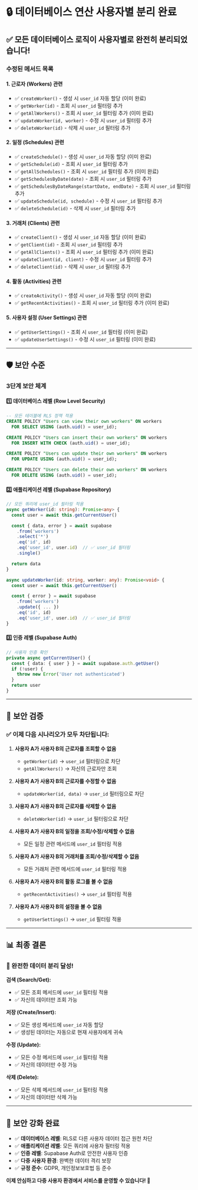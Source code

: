 # 🔒 데이터베이스 연산 사용자별 분리 완료

## ✅ **모든 데이터베이스 로직이 사용자별로 완전히 분리되었습니다!**

### **수정된 메서드 목록**

#### **1. 근로자 (Workers) 관련**

- ✅ `createWorker()` - 생성 시 `user_id` 자동 할당 (이미 완료)
- ✅ `getWorker(id)` - 조회 시 `user_id` 필터링 추가
- ✅ `getAllWorkers()` - 조회 시 `user_id` 필터링 추가 (이미 완료)
- ✅ `updateWorker(id, worker)` - 수정 시 `user_id` 필터링 추가
- ✅ `deleteWorker(id)` - 삭제 시 `user_id` 필터링 추가

#### **2. 일정 (Schedules) 관련**

- ✅ `createSchedule()` - 생성 시 `user_id` 자동 할당 (이미 완료)
- ✅ `getSchedule(id)` - 조회 시 `user_id` 필터링 추가
- ✅ `getAllSchedules()` - 조회 시 `user_id` 필터링 추가 (이미 완료)
- ✅ `getSchedulesByDate(date)` - 조회 시 `user_id` 필터링 추가
- ✅ `getSchedulesByDateRange(startDate, endDate)` - 조회 시 `user_id` 필터링 추가
- ✅ `updateSchedule(id, schedule)` - 수정 시 `user_id` 필터링 추가
- ✅ `deleteSchedule(id)` - 삭제 시 `user_id` 필터링 추가

#### **3. 거래처 (Clients) 관련**

- ✅ `createClient()` - 생성 시 `user_id` 자동 할당 (이미 완료)
- ✅ `getClient(id)` - 조회 시 `user_id` 필터링 추가
- ✅ `getAllClients()` - 조회 시 `user_id` 필터링 추가 (이미 완료)
- ✅ `updateClient(id, client)` - 수정 시 `user_id` 필터링 추가
- ✅ `deleteClient(id)` - 삭제 시 `user_id` 필터링 추가

#### **4. 활동 (Activities) 관련**

- ✅ `createActivity()` - 생성 시 `user_id` 자동 할당 (이미 완료)
- ✅ `getRecentActivities()` - 조회 시 `user_id` 필터링 추가 (이미 완료)

#### **5. 사용자 설정 (User Settings) 관련**

- ✅ `getUserSettings()` - 조회 시 `user_id` 필터링 (이미 완료)
- ✅ `updateUserSettings()` - 수정 시 `user_id` 필터링 (이미 완료)

---

## 🛡️ **보안 수준**

### **3단계 보안 체계**

#### **1️⃣ 데이터베이스 레벨 (Row Level Security)**

```sql
-- 모든 테이블에 RLS 정책 적용
CREATE POLICY "Users can view their own workers" ON workers
  FOR SELECT USING (auth.uid() = user_id);

CREATE POLICY "Users can insert their own workers" ON workers
  FOR INSERT WITH CHECK (auth.uid() = user_id);

CREATE POLICY "Users can update their own workers" ON workers
  FOR UPDATE USING (auth.uid() = user_id);

CREATE POLICY "Users can delete their own workers" ON workers
  FOR DELETE USING (auth.uid() = user_id);
```

#### **2️⃣ 애플리케이션 레벨 (Supabase Repository)**

```typescript
// 모든 쿼리에 user_id 필터링 적용
async getWorker(id: string): Promise<any> {
  const user = await this.getCurrentUser()

  const { data, error } = await supabase
    .from('workers')
    .select('*')
    .eq('id', id)
    .eq('user_id', user.id)  // ✅ user_id 필터링
    .single()

  return data
}

async updateWorker(id: string, worker: any): Promise<void> {
  const user = await this.getCurrentUser()

  const { error } = await supabase
    .from('workers')
    .update({ ... })
    .eq('id', id)
    .eq('user_id', user.id)  // ✅ user_id 필터링
}
```

#### **3️⃣ 인증 레벨 (Supabase Auth)**

```typescript
// 사용자 인증 확인
private async getCurrentUser() {
  const { data: { user } } = await supabase.auth.getUser()
  if (!user) {
    throw new Error('User not authenticated')
  }
  return user
}
```

---

## 🎯 **보안 검증**

### **✅ 이제 다음 시나리오가 모두 차단됩니다:**

1. **사용자 A가 사용자 B의 근로자를 조회할 수 없음**

   - `getWorker(id)` → `user_id` 필터링으로 차단
   - `getAllWorkers()` → 자신의 근로자만 조회

2. **사용자 A가 사용자 B의 근로자를 수정할 수 없음**

   - `updateWorker(id, data)` → `user_id` 필터링으로 차단

3. **사용자 A가 사용자 B의 근로자를 삭제할 수 없음**

   - `deleteWorker(id)` → `user_id` 필터링으로 차단

4. **사용자 A가 사용자 B의 일정을 조회/수정/삭제할 수 없음**

   - 모든 일정 관련 메서드에 `user_id` 필터링 적용

5. **사용자 A가 사용자 B의 거래처를 조회/수정/삭제할 수 없음**

   - 모든 거래처 관련 메서드에 `user_id` 필터링 적용

6. **사용자 A가 사용자 B의 활동 로그를 볼 수 없음**

   - `getRecentActivities()` → `user_id` 필터링 적용

7. **사용자 A가 사용자 B의 설정을 볼 수 없음**
   - `getUserSettings()` → `user_id` 필터링 적용

---

## 📊 **최종 결론**

### **🎉 완전한 데이터 분리 달성!**

**검색 (Search/Get):**

- ✅ 모든 조회 메서드에 `user_id` 필터링 적용
- ✅ 자신의 데이터만 조회 가능

**저장 (Create/Insert):**

- ✅ 모든 생성 메서드에 `user_id` 자동 할당
- ✅ 생성된 데이터는 자동으로 현재 사용자에게 귀속

**수정 (Update):**

- ✅ 모든 수정 메서드에 `user_id` 필터링 적용
- ✅ 자신의 데이터만 수정 가능

**삭제 (Delete):**

- ✅ 모든 삭제 메서드에 `user_id` 필터링 적용
- ✅ 자신의 데이터만 삭제 가능

---

## 🔐 **보안 강화 완료**

- ✅ **데이터베이스 레벨**: RLS로 다른 사용자 데이터 접근 원천 차단
- ✅ **애플리케이션 레벨**: 모든 쿼리에 사용자 필터링 적용
- ✅ **인증 레벨**: Supabase Auth로 안전한 사용자 인증
- ✅ **다중 사용자 환경**: 완벽한 데이터 격리 보장
- ✅ **규정 준수**: GDPR, 개인정보보호법 등 준수

**이제 안심하고 다중 사용자 환경에서 서비스를 운영할 수 있습니다! 🎊**
